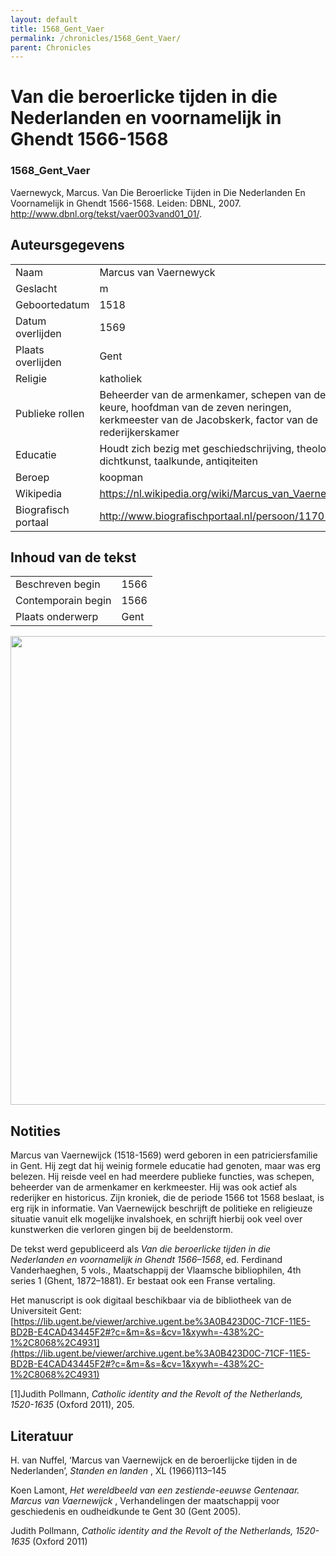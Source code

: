 ```yaml
---
layout: default
title: 1568_Gent_Vaer
permalink: /chronicles/1568_Gent_Vaer/
parent: Chronicles
--- 
```



# Van die beroerlicke tijden in die Nederlanden en voornamelijk in Ghendt 1566-1568 

### 1568_Gent_Vaer 

Vaernewyck, Marcus. Van Die Beroerlicke Tijden in Die Nederlanden En Voornamelijk in Ghendt 1566-1568. Leiden: DBNL, 2007. http://www.dbnl.org/tekst/vaer003vand01_01/. 

## Auteursgegevens 

| | | 
| --------------- | --------------- | 
| Naam | Marcus van Vaernewyck | 
| Geslacht | m | 
| Geboortedatum | 1518 | 
| Datum overlijden | 1569 | 
| Plaats overlijden | Gent | 
| Religie | katholiek | 
| Publieke rollen | Beheerder van de armenkamer, schepen van de keure, hoofdman van de zeven neringen, kerkmeester van de Jacobskerk, factor van de rederijkerskamer | 
| Educatie | Houdt zich bezig met geschiedschrijving, theologie, dichtkunst, taalkunde, antiqiteiten | 
| Beroep | koopman | 
| Wikipedia | https://nl.wikipedia.org/wiki/Marcus_van_Vaernewijck | 
| Biografisch portaal | http://www.biografischportaal.nl/persoon/11701675 | 

## Inhoud van de tekst 

| | | 
| --------------- | --------------- | 
| Beschreven begin | 1566 | 
| Contemporain begin | 1566 | 
| Plaats onderwerp | Gent | 

[<img src="..\..\barplots_chronicles\1568_Gent_Vaer.jpg" width="750"/>](..\..\barplots_chronicles\1568_Gent_Vaer.jpg) 

## Notities 

Marcus van Vaernewijck (1518-1569) werd geboren in een patriciersfamilie in
Gent. Hij zegt dat hij weinig formele educatie had genoten, maar was erg
belezen. Hij reisde veel en had meerdere publieke functies, was schepen,
beheerder van de armenkamer en kerkmeester. Hij was ook actief als rederijker en historicus. Zijn kroniek, die de periode 1566 tot 1568 beslaat, is erg rijk in informatie. Van Vaernewijck beschrijft de politieke en religieuze situatie vanuit elk mogelijke invalshoek, en schrijft hierbij ook veel over kunstwerken die verloren gingen bij de beeldenstorm. 

De tekst werd gepubliceerd als _Van die beroerlicke tijden in die Nederlanden en voornamelijk in Ghendt 1566–1568_, ed. Ferdinand Vanderhaeghen, 5 vols., Maatschappij der  Vlaamsche bibliophilen, 4th series 1 (Ghent, 1872–1881). Er bestaat ook een Franse vertaling. 

Het manuscript is ook digitaal beschikbaar via de bibliotheek van de
Universiteit Gent:
[https://lib.ugent.be/viewer/archive.ugent.be%3A0B423D0C-71CF-11E5-BD2B-E4CAD43445F2#?c=&m=&s=&cv=1&xywh=-438%2C-1%2C8068%2C4931](https://lib.ugent.be/viewer/archive.ugent.be%3A0B423D0C-71CF-11E5-BD2B-E4CAD43445F2#?c=&m=&s=&cv=1&xywh=-438%2C-1%2C8068%2C4931)

[1]Judith Pollmann, *Catholic identity and the Revolt of the Netherlands,
1520-1635* (Oxford 2011), 205.


## Literatuur 
H. van Nuffel, ‘Marcus van Vaernewijck en de  beroerlijcke tijden in de Nederlanden’, _Standen en landen_ , XL (1966)113–145

Koen Lamont, _Het wereldbeeld van een zestiende-eeuwse Gentenaar. Marcus van Vaernewijck_ , Verhandelingen der maatschappij voor geschiedenis en oudheidkunde te Gent 30 (Gent 2005).

Judith Pollmann, *Catholic identity and the Revolt of the Netherlands,
1520-1635* (Oxford 2011)


